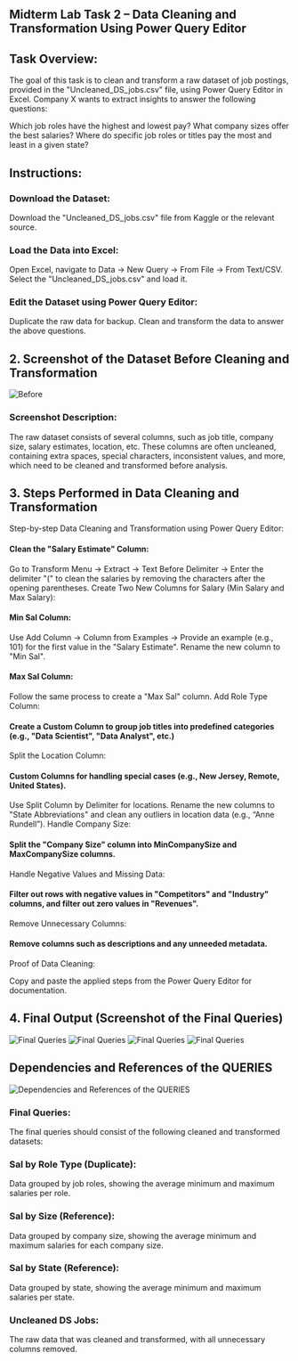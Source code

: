 ## Midterm Lab Task 2 – Data Cleaning and Transformation Using Power Query Editor

## Task Overview:
The goal of this task is to clean and transform a raw dataset of job postings, provided in the "Uncleaned_DS_jobs.csv" file, using Power Query Editor in Excel. Company X wants to extract insights to answer the following questions:

Which job roles have the highest and lowest pay?
What company sizes offer the best salaries?
Where do specific job roles or titles pay the most and least in a given state?
## Instructions:

### Download the Dataset:

Download the "Uncleaned_DS_jobs.csv" file from Kaggle or the relevant source.
### Load the Data into Excel:

Open Excel, navigate to Data → New Query → From File → From Text/CSV.
Select the "Uncleaned_DS_jobs.csv" and load it.
### Edit the Dataset using Power Query Editor:

Duplicate the raw data for backup.
Clean and transform the data to answer the above questions.
## 2. Screenshot of the Dataset Before Cleaning and Transformation
![Before](file/luna6.png)
### Screenshot Description:
The raw dataset consists of several columns, such as job title, company size, salary estimates, location, etc. These columns are often uncleaned, containing extra spaces, special characters, inconsistent values, and more, which need to be cleaned and transformed before analysis.

## 3. Steps Performed in Data Cleaning and Transformation
Step-by-step Data Cleaning and Transformation using Power Query Editor:

#### Clean the "Salary Estimate" Column:

Go to Transform Menu → Extract → Text Before Delimiter → Enter the delimiter "(" to clean the salaries by removing the characters after the opening parentheses.
Create Two New Columns for Salary (Min Salary and Max Salary):

#### Min Sal Column:
Use Add Column → Column from Examples → Provide an example (e.g., 101) for the first value in the "Salary Estimate".
Rename the new column to "Min Sal".
#### Max Sal Column:
Follow the same process to create a "Max Sal" column.
Add Role Type Column:

#### Create a Custom Column to group job titles into predefined categories (e.g., "Data Scientist", "Data Analyst", etc.)
Split the Location Column:

#### Custom Columns for handling special cases (e.g., New Jersey, Remote, United States).
Use Split Column by Delimiter for locations.
Rename the new columns to "State Abbreviations" and clean any outliers in location data (e.g., “Anne Rundell”).
Handle Company Size:

#### Split the "Company Size" column into MinCompanySize and MaxCompanySize columns.
Handle Negative Values and Missing Data:

#### Filter out rows with negative values in "Competitors" and "Industry" columns, and filter out zero values in "Revenues".
Remove Unnecessary Columns:

#### Remove columns such as descriptions and any unneeded metadata.
Proof of Data Cleaning:

Copy and paste the applied steps from the Power Query Editor for documentation.

## 4. Final Output (Screenshot of the Final Queries)
![Final Queries](file/luna%201.png)
![Final Queries](file/luna4.png)
![Final Queries](file/luna7.png)
![Final Queries](file/luna2.png)
## Dependencies and References of the QUERIES
![Dependencies and References of the QUERIES](file/luna3.png)
### Final Queries:
The final queries should consist of the following cleaned and transformed datasets:

### Sal by Role Type (Duplicate):

Data grouped by job roles, showing the average minimum and maximum salaries per role.
### Sal by Size (Reference):

Data grouped by company size, showing the average minimum and maximum salaries for each company size.
### Sal by State (Reference):

Data grouped by state, showing the average minimum and maximum salaries per state.
### Uncleaned DS Jobs:

The raw data that was cleaned and transformed, with all unnecessary columns removed.
